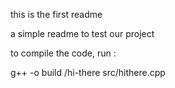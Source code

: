 this is the first readme

a simple readme to test our project

to compile the code, run :

g++ -o build /hi-there src/hithere.cpp
